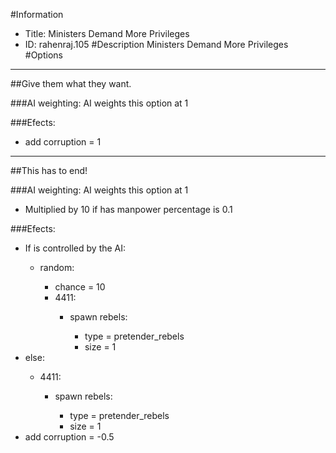 #Information
 - Title: Ministers Demand More Privileges
 - ID: rahenraj.105
#Description
Ministers Demand More Privileges
#Options

___
##Give them what they want.

###AI weighting:
AI weights this option at 1


###Efects:<ul><li>add corruption = 1</li></ul>

___
##This has to end!

###AI weighting:
AI weights this option at 1
 - Multiplied by 10 if has manpower percentage is 0.1


###Efects:<ul><li>If is controlled by the AI:</li><ul><li>random:</li><ul><li>chance = 10</li><li>4411:</li><ul><li>spawn rebels:</li><ul><li>type = pretender_rebels</li><li>size = 1</li></ul></ul></ul></ul><li>else:</li><ul><li>4411:</li><ul><li>spawn rebels:</li><ul><li>type = pretender_rebels</li><li>size = 1</li></ul></ul></ul><li>add corruption = -0.5</li></ul>
